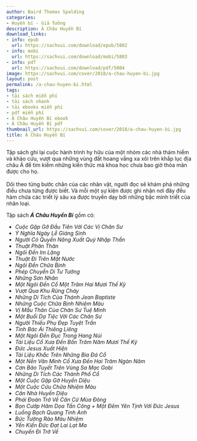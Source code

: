 ```yaml
---
author: Baird Thomas Spalding
categories:
- Huyền bí - Giả Tưởng
description: Á Châu Huyền Bí
download_links:
- info: epub
  url: https://sachvui.com/download/epub/5802
- info: mobi
  url: https://sachvui.com/download/mobi/5803
- info: pdf
  url: https://sachvui.com/download/pdf/5804
image: https://sachvui.com/cover/2018/a-chau-huyen-bi.jpg
layout: post
permalink: /a-chau-huyen-bi.html
tags:
- tải sách miễn phí
- tải sách nhanh
- tải ebooks miễn phí
- pdf miễn phí
- Á Châu Huyền Bí ebook
- Á Châu Huyền Bí pdf
thumbnail_url: https://sachvui.com/cover/2018/a-chau-huyen-bi.jpg
title: Á Châu Huyền Bí
---
```


 <div class="item-desc text-justify"> <p>Tập sách ghi lại cuộc hành trình hy hữu của một nhóm các nhà thám hiểm và khảo cứu, vượt qua những vùng đất hoang vắng xa xôi trên khắp lục địa châu Á để tìm kiếm những kiến thức mà khoa học chưa bao giờ thỏa mãn được cho họ.<br><br>Dõi theo từng bước chân của các nhân vật, người đọc sẽ khám phá những điều chưa từng được biết. Và mỗi một sự kiện được ghi nhận nơi đây đều hàm chứa các triết lý sâu xa được truyền dạy bởi những bậc minh triết của nhân loại.</p><div>Tập sách <em><strong>Á Châu Huyền Bí</strong> </em>gồm có:<ul><li><em>Cuộc Gặp Gỡ Đầu Tiên Với Các Vị Chân Sư</em></li><li><em>Ý Nghĩa Ngày Lễ Giáng Sinh</em></li><li><em>Người Có Quyền Năng Xuất Quỷ Nhập Thần</em></li><li><em>Thuật Phân Thân</em></li><li><em>Ngôi Đền Im Lặng</em></li><li><em>Thuật Đi Trên Mặt Nước</em></li><li><em>Ngôi Đền Chữa Bịnh</em></li><li><em>Phép Chuyển Di Tư Tưởng</em></li><li><em>Những Sơn Nhân</em></li><li><em>Một Ngôi Đền Cổ Một Trăm Hai Mươi Thế Kỷ</em></li><li><em>Vượt Qua Khu Rừng Cháy</em></li><li><em>Những Di Tích Của Thánh Jean Baptiste</em></li><li><em>Những Cuộc Chữa Bịnh Nhiệm Màu</em></li><li><em>Vị Mẫu Thân Của Chân Sư Tuệ Minh</em></li><li><em>Một Buổi Dạ Tiệc Với Các Chân Sư</em></li><li><em>Người Thiếu Phụ Đẹp Tuyệt Trần</em></li><li><em>Tình Bác Ái Thiêng Liêng</em></li><li><em>Một Ngôi Đền Đục Trong Hang Núi</em></li><li><em>Tài Liệu Cổ Xưa Đến Bốn Trăm Năm Mươi Thế Kỷ</em></li><li><em>Đức Jesus Xuất Hiện</em></li><li><em>Tài Liệu Khắc Trên Những Bia Đá Cổ</em></li><li><em>Một Nền Văn Minh Cổ Xưa Đến Hai Trăm Ngàn Năm</em></li><li><em>Cơn Bão Tuyết Trên Vùng Sa Mạc Gobi</em></li><li><em>Những Di Tích Các Thành Phố Cổ</em></li><li><em>Một Cuộc Gặp Gỡ Huyền Diệu</em></li><li><em>Một Cuộc Cứu Chữa Nhiệm Màu</em></li><li><em>Căn Nhà Huyền Diệu</em></li><li><em>Phái Đoàn Trở Về Căn Cứ Mùa Đông</em></li><li><em>Bọn Cướp Hăm Dọa Tấn Công + Một Đêm Yên Tịnh Với Đức Jesus</em></li><li><em>Luồng Bạch Quang Tinh Anh</em></li><li><em>Bức Tường Rào Màu Nhiệm</em></li><li><em>Yến Kiến Đức Đạt Lai Lạt Ma</em></li><li><em>Chuyến Đi Trở Về</em></li></ul></div> </div>